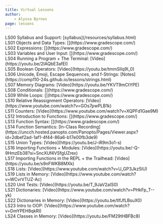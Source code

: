 ```yaml
---
title: Virtual Lessons
author:
    - Alyssa Byrnes
page: lessons
---
```


<div class="plan Class"><span class="kind">LS00 </span>
<span class="title">Syllabus and Support:</span>
[syllabus](/resources/syllabus.html)
</div>

<div class="plan Class"><span class="kind">LS01 </span>
<span class="title">Objects and Data Types:</span>
[](https://www.gradescope.com/)
</div>

<div class="plan Class"><span class="kind">LS02 </span>
<span class="title">Expressions:</span>
[](https://www.gradescope.com/)
</div>

<div class="plan Class"><span class="kind">LS03 </span>
<span class="title">Variables and User Input:</span>
[](https://www.gradescope.com/)
</div>

<div class="plan Class"><span class="kind">LS04 </span>
<span class="title">Running a Program + The Terminal:</span>
[Video](https://youtu.be/2IAQbE3afEI)
</div>

<div class="plan Class"><span class="kind">LS05 </span>
<span class="title">Boolean Operators:</span>
[Video](https://youtu.be/tmmSlIq9I_0)
</div>

<div class="plan Class"><span class="kind">LS06 </span>
<span class="title">Unicode, Emoji, Escape Sequences, and f-Strings:</span>
[Notes](https://comp110-24s.github.io/lessons/strings.html)
</div>

<div class="plan Class"><span class="kind">LS07 </span>
<span class="title">Memory Diagrams:</span>
[Video](https://youtu.be/YKVT9mCtYPE)
</div>

<div class="plan Class"><span class="kind">LS08 </span>
<span class="title">Conditionals:</span>
[](https://www.gradescope.com/)
</div>

<div class="plan Class"><span class="kind">LS09 </span>
<span class="title">While Loops:</span>
[](https://www.gradescope.com/)
</div>

<div class="plan Class"><span class="kind">LS10 </span>
<span class="title">Relative Reassignment Operators:</span>
[Video](https://www.youtube.com/watch?v=GOs7pwPLB1k)
</div>

<div class="plan Class"><span class="kind">LS11 </span>
<span class="title">Counters:</span>
[Video](https://www.youtube.com/watch?v=XQPFd1Gae9M)
</div>

<div class="plan Class"><span class="kind">LS12 </span>
<span class="title">Introduction to Functions:</span>
[](https://www.gradescope.com/)
</div>

<div class="plan Class"><span class="kind">LS13 </span>
<span class="title">Function Syntax:</span>
[](https://www.gradescope.com/)
</div>

<div class="plan Class"><span class="kind">LS14 </span>
<span class="title">Function Semantics:</span>
[In-Class Recording](https://uncch.hosted.panopto.com/Panopto/Pages/Viewer.aspx?id=2dbef2ad-1af1-4f44-86a6-b17e00fb3de9)
</div>

<div class="plan Class"><span class="kind">LS15 </span>
<span class="title">Union Types:</span>
[Video](https://youtu.be/J-iR9m3o1-s)
</div>

<div class="plan Class"><span class="kind">LS16 </span>
<span class="title">Importing Functions + Modules:</span>
[Video](https://youtu.be/-Q-9HmzEb38?si=SncXUf4VSfgUZrex)
</div>

<div class="plan Class"><span class="kind">LS17 </span>
<span class="title">Importing Functions in the REPL + the Trailhead:</span>
[Video](https://youtu.be/s9nFWKB8MXk)
</div>

<div class="plan Class"><span class="kind">LS18 </span>
<span class="title">Lists:</span>
[Video](https://www.youtube.com/watch?v=U_GP3Jkz5lU)
</div>

<div class="plan Class"><span class="kind">LS19 </span>
<span class="title">Lists in Memory:</span>
[Video](https://www.youtube.com/watch?v=WCvrVTUZ-Ac)
</div>

<div class="plan Class"><span class="kind">LS20 </span>
<span class="title">Unit Tests:</span>
[Video](https://youtu.be/T_9JaV2aIS0)
</div>

<div class="plan Class"><span class="kind">LS21 </span>
<span class="title">Dictionaries:</span>
[Video](https://www.youtube.com/watch?v=PHkFp_T--yk)
</div>

<div class="plan Class"><span class="kind">LS22 </span>
<span class="title">Dictionaries in Memory:</span>
[Video](https://youtu.be/tlfJfLBsuX0)
</div>

<div class="plan Class"><span class="kind">LS23 </span>
<span class="title">Intro to OOP:</span>
[Video](https://www.youtube.com/watch?v=DmYPEH8qkRI)
</div>

<div class="plan Class"><span class="kind">LS24 </span>
<span class="title">Classes in Memory:</span>
[Video](https://youtu.be/FM29tHBFBc8)
</div>

